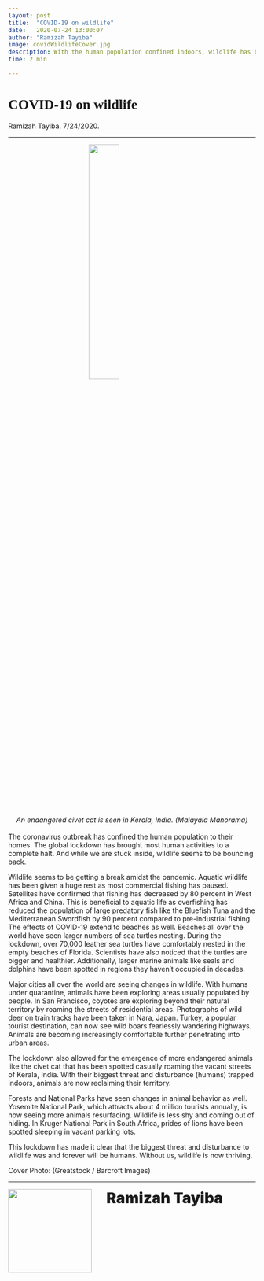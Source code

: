 ```yaml
---
layout: post
title:  "COVID-19 on wildlife"
date:   2020-07-24 13:00:07
author: "Ramizah Tayiba"
image: covidWildlifeCover.jpg
description: With the human population confined indoors, wildlife has become increasingly braver. During the lockdown, animals have been penetrating into urban areas without human interference. These examples really make us question our relationship with nature.
time: 2 min

---
```

<h1 style="font-family: Ergonomique Bold">COVID-19 on wildlife</h1>
Ramizah Tayiba. 7/24/2020.
<hr>

<img src="{{ site.baseurl }}/images/blogs/2020/july/wildlifeOne.png" width="35%" style="display: block; margin: 0 auto"/>  
<center><i>An endangered civet cat is seen in Kerala, India. (Malayala Manorama)</i></center>
<br>
The coronavirus outbreak has confined the human population to their homes. The global lockdown has brought most human activities to a complete halt. And while we are stuck inside, wildlife seems to be bouncing back.

Wildlife seems to be getting a break amidst the pandemic. Aquatic wildlife has been given a huge rest as most commercial fishing has paused. Satellites have confirmed that fishing has decreased by 80 percent in West Africa and China. This is beneficial to aquatic life as overfishing has reduced the population of large predatory fish like the Bluefish Tuna and the Mediterranean Swordfish by 90 percent compared to pre-industrial fishing. The effects of COVID-19 extend to beaches as well. Beaches all over the world have seen larger numbers of sea turtles nesting. During the lockdown, over 70,000 leather sea turtles have comfortably nested in the empty beaches of Florida. Scientists have also noticed that the turtles are bigger and healthier. Additionally, larger marine animals like seals and dolphins have been spotted in regions they haven’t occupied in decades.

Major cities all over the world are seeing changes in wildlife. With humans under quarantine, animals have been exploring areas usually populated by people. In San Francisco, coyotes are exploring beyond their natural territory by roaming the streets of residential areas. Photographs of wild deer on train tracks have been taken in Nara, Japan. Turkey, a popular tourist destination, can now see wild boars fearlessly wandering highways. Animals are becoming increasingly comfortable further penetrating into urban areas.

The lockdown also allowed for the emergence of more endangered animals like the civet cat that has been spotted casually roaming the vacant streets of Kerala, India. With their biggest threat and disturbance (humans) trapped indoors, animals are now reclaiming their territory.

Forests and National Parks have seen changes in animal behavior as well. Yosemite National Park, which attracts about 4 million tourists annually, is now seeing more animals resurfacing. Wildlife is less shy and coming out of hiding. In Kruger National Park in South Africa, prides of lions have been spotted sleeping in vacant parking lots.

This lockdown has made it clear that the biggest threat and disturbance to wildlife was and forever will be humans. Without us, wildlife is now thriving.

Cover Photo: (Greatstock / Barcroft Images)



<hr>
<img src="{{ site.baseurl }}/images/writingTeam/noProfile.jpg" width="170" style="float: left; margin-right: 30px; margin-bottom: 20px;"/>
<div style="margin-bottom: 5%;">
<span style="font-size: 30px; font-weight: 900;">Ramizah Tayiba</span>
<br>
